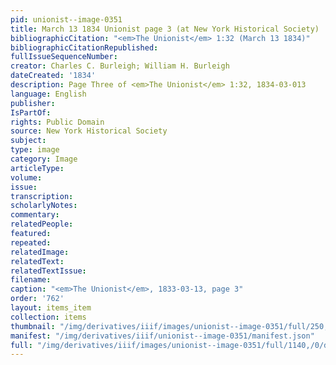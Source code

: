 ```yaml
---
pid: unionist--image-0351
title: March 13 1834 Unionist page 3 (at New York Historical Society)
bibliographicCitation: "<em>The Unionist</em> 1:32 (March 13 1834)"
bibliographicCitationRepublished: 
fullIssueSequenceNumber: 
creator: Charles C. Burleigh; William H. Burleigh
dateCreated: '1834'
description: Page Three of <em>The Unionist</em> 1:32, 1834-03-013
language: English
publisher: 
IsPartOf: 
rights: Public Domain
source: New York Historical Society
subject: 
type: image
category: Image
articleType: 
volume: 
issue: 
transcription: 
scholarlyNotes: 
commentary: 
relatedPeople: 
featured: 
repeated: 
relatedImage: 
relatedText: 
relatedTextIssue: 
filename: 
caption: "<em>The Unionist</em>, 1833-03-13, page 3"
order: '762'
layout: items_item
collection: items
thumbnail: "/img/derivatives/iiif/images/unionist--image-0351/full/250,/0/default.jpg"
manifest: "/img/derivatives/iiif/unionist--image-0351/manifest.json"
full: "/img/derivatives/iiif/images/unionist--image-0351/full/1140,/0/default.jpg"
---
```


